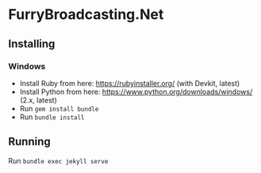 # FurryBroadcasting.Net

## Installing

### Windows

- Install Ruby from here: <https://rubyinstaller.org/> (with Devkit, latest)
- Install Python from here: <https://www.python.org/downloads/windows/> (2.x, latest)
- Run `gem install bundle`
- Run `bundle install`

## Running

Run `bundle exec jekyll serve`